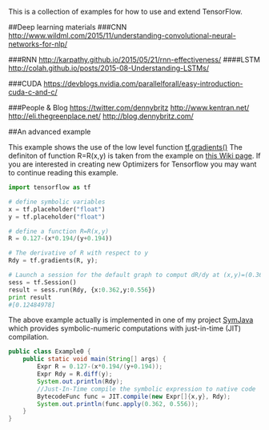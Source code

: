 This is a collection of examples for how to use and extend TensorFlow.

##Deep learning materials
###CNN
http://www.wildml.com/2015/11/understanding-convolutional-neural-networks-for-nlp/

###RNN
http://karpathy.github.io/2015/05/21/rnn-effectiveness/
####LSTM
http://colah.github.io/posts/2015-08-Understanding-LSTMs/


###CUDA
https://devblogs.nvidia.com/parallelforall/easy-introduction-cuda-c-and-c/


###People & Blog
https://twitter.com/dennybritz
http://www.kentran.net/
http://eli.thegreenplace.net/
http://blog.dennybritz.com/

##An advanced example

This example shows the use of the low level function [tf.gradients()](http://tensorflow.org/api_docs/python/train.html#gradients)
The definiton of function R=R(x,y) is taken from the example on [this Wiki page](https://en.wikipedia.org/wiki/Gauss%E2%80%93Newton_algorithm).
If you are interested in creating new Optimizers for Tensorflow 
you may want to continue reading this example.
```python
import tensorflow as tf

# define symbolic variables
x = tf.placeholder("float") 
y = tf.placeholder("float")

# define a function R=R(x,y)
R = 0.127-(x*0.194/(y+0.194))

# The derivative of R with respect to y
Rdy = tf.gradients(R, y); 

# Launch a session for the default graph to comput dR/dy at (x,y)=(0.362, 0.556)
sess = tf.Session()
result = sess.run(Rdy, {x:0.362,y:0.556})
print result
#[0.12484978]
``` 

The above example actually is implemented in one of my project  [SymJava](https://github.com/yuemingl/SymJava/blob/master/src/symjava/examples/Example0.java) which provides symbolic-numeric computations with just-in-time (JIT) compilation.
```Java
public class Example0 {
	public static void main(String[] args) {
		Expr R = 0.127-(x*0.194/(y+0.194));
		Expr Rdy = R.diff(y);
		System.out.println(Rdy);
		//Just-In-Time compile the symbolic expression to native code
		BytecodeFunc func = JIT.compile(new Expr[]{x,y}, Rdy);
		System.out.println(func.apply(0.362, 0.556));
	}
}
```
